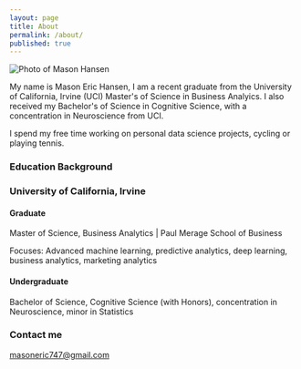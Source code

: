 ```yaml
---
layout: page
title: About
permalink: /about/
published: true
---
```


![Photo of Mason Hansen]({{site.baseurl}}//profile.PNG)

My name is Mason Eric Hansen, I am a recent graduate from the University of California, Irvine (UCI) Master's of Science in Business Analyics. I also received my Bachelor's of Science in Cognitive Science, with a concentration in Neuroscience from UCI. 

I spend my free time working on personal data science projects, cycling or playing tennis.

### Education Background

### University of California, Irvine
#### Graduate
Master of Science, Business Analytics | Paul Merage School of Business

Focuses: Advanced machine learning, predictive analytics, deep learning, business analytics, marketing analytics

#### Undergraduate
Bachelor of Science, Cognitive Science (with Honors), concentration in Neuroscience, minor in Statistics


### Contact me

[masoneric747@gmail.com](mailto:masoneric747@gmail.com)
